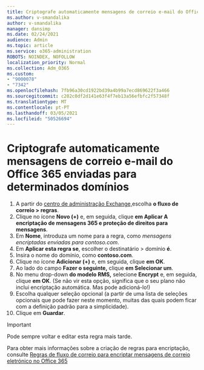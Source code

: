 ```yaml
---
title: Criptografe automaticamente mensagens de correio e-mail do Office 365 enviadas para determinados domínios
ms.author: v-smandalika
author: v-smandalika
manager: dansimp
ms.date: 02/24/2021
audience: Admin
ms.topic: article
ms.service: o365-administration
ROBOTS: NOINDEX, NOFOLLOW
localization_priority: Normal
ms.collection: Adm_O365
ms.custom:
- "9000078"
- "7342"
ms.openlocfilehash: 7fb96a30cd1922bd39a4b99a7ecd869622f3a466
ms.sourcegitcommit: c202c0df2d141e63f4f7eb13a56efbfc2f57348f
ms.translationtype: MT
ms.contentlocale: pt-PT
ms.lasthandoff: 03/05/2021
ms.locfileid: "50526694"
---
```

# <a name="automatically-encrypt-office-365-email-messages-sent-to-certain-domains"></a>Criptografe automaticamente mensagens de correio e-mail do Office 365 enviadas para determinados domínios

1. A partir do [centro de administração Exchange,](https://outlook.office365.com/ecp/)escolha **o fluxo de correio > regras**. 
2. Clique no ícone **Novo (+)** e, em seguida, clique **em Aplicar A encriptação de mensagens 365 e proteção de direitos para mensagens**.
3. Em **Nome**, introduza um nome para a regra, como *mensagens encriptadas enviadas para contoso.com*.
4. Em **Aplicar esta regra se**, escolher o destinatário > domínio **é**. 
5. Insira o nome do domínio, como **contoso.com**.
6. Clique no ícone **Adicionar (+)** e, em seguida, clique **em OK**.
7. Ao lado do campo **Fazer o seguinte,** clique **em Selecionar um**. 
8. No menu drop-down **do modelo RMS,** selecione **Encrypt** e, em seguida, clique **em OK**. (Se não vir esta opção, significa que o seu plano não inclui encriptação automática. Mas pode adicioná-lo!)
9. Escolha qualquer seleção opcional (a partir de uma lista de seleções opcionais que pode fazer neste momento, muitas das quais podem ficar com a definição padrão para a simplicidade).
10. Clique em **Guardar**.

> [!IMPORTANT]
> Pode sempre voltar e editar esta regra mais tarde.

Para obter mais informações sobre a criação de regras para encriptação, consulte [Regras de fluxo de correio para encriptar mensagens de correio eletrónico no Office 365](https://docs.microsoft.com/microsoft-365/compliance/define-mail-flow-rules-to-encrypt-email)